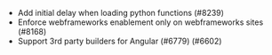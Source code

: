 - Add initial delay when loading python functions (#8239)
- Enforce webframeworks enablement only on webframeworks sites (#8168)
- Support 3rd party builders for Angular (#6779) (#6602)